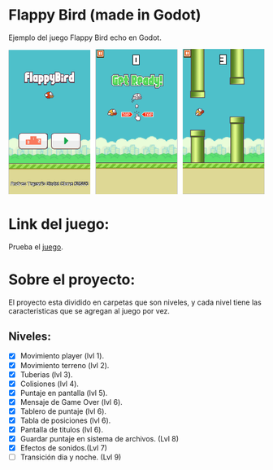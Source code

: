 # Flappy Bird (made in Godot)

Ejemplo del juego Flappy Bird echo en Godot.

![screen_shot](https://github.com/andresTapari/godot_flappy_bird/blob/main/assets/flappy-bird-assets-master/screen_shot.png)

# Link del juego:
Prueba el [juego](https://andrestapa.itch.io/flappy-bird-godot-clone).

# Sobre el proyecto:
El proyecto esta dividido en carpetas que son niveles, y cada nivel tiene las caracteristicas que se agregan al juego por vez.

## Niveles:

- [x] Movimiento player (lvl 1).
- [x] Movimiento terreno (lvl 2).
- [x] Tuberias (lvl 3).
- [x] Colisiones (lvl 4).
- [x] Puntaje en pantalla (lvl 5).
- [x] Mensaje de Game Over (lvl 6).
- [x] Tablero de puntaje (lvl 6). 
- [x] Tabla de posiciones (lvl 6).
- [x] Pantalla de titulos (lvl 6).
- [x] Guardar puntaje en sistema de archivos. (Lvl 8)
- [x] Efectos de sonidos.(Lvl 7)
- [ ] Transición dia y noche. (Lvl 9)
